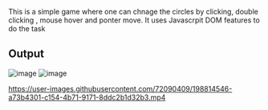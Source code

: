 This is a simple game where one can chnage the circles by clicking, double clicking , mouse hover and ponter move. It uses Javascrpit DOM features to do the task


## Output

![image](https://user-images.githubusercontent.com/72090409/198814417-f53c211a-1771-44e7-a711-91dfdfb548bb.png)
![image](https://user-images.githubusercontent.com/72090409/198814446-058d2727-61d1-49c5-bae1-809c68f0f21d.png)


https://user-images.githubusercontent.com/72090409/198814546-a73b4301-c154-4b71-9171-8ddc2b1d32b3.mp4

